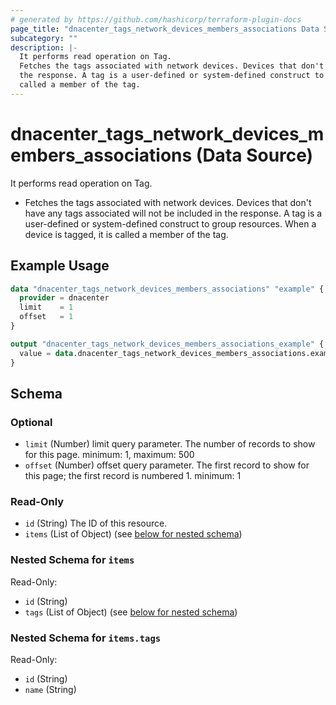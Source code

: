 ```yaml
---
# generated by https://github.com/hashicorp/terraform-plugin-docs
page_title: "dnacenter_tags_network_devices_members_associations Data Source - terraform-provider-dnacenter"
subcategory: ""
description: |-
  It performs read operation on Tag.
  Fetches the tags associated with network devices. Devices that don't have any tags associated will not be included in
  the response. A tag is a user-defined or system-defined construct to group resources. When a device is tagged, it is
  called a member of the tag.
---
```


# dnacenter_tags_network_devices_members_associations (Data Source)

It performs read operation on Tag.

- Fetches the tags associated with network devices. Devices that don't have any tags associated will not be included in
the response. A tag is a user-defined or system-defined construct to group resources. When a device is tagged, it is
called a member of the tag.

## Example Usage

```terraform
data "dnacenter_tags_network_devices_members_associations" "example" {
  provider = dnacenter
  limit    = 1
  offset   = 1
}

output "dnacenter_tags_network_devices_members_associations_example" {
  value = data.dnacenter_tags_network_devices_members_associations.example.items
}
```

<!-- schema generated by tfplugindocs -->
## Schema

### Optional

- `limit` (Number) limit query parameter. The number of records to show for this page. minimum: 1, maximum: 500
- `offset` (Number) offset query parameter. The first record to show for this page; the first record is numbered 1. minimum: 1

### Read-Only

- `id` (String) The ID of this resource.
- `items` (List of Object) (see [below for nested schema](#nestedatt--items))

<a id="nestedatt--items"></a>
### Nested Schema for `items`

Read-Only:

- `id` (String)
- `tags` (List of Object) (see [below for nested schema](#nestedobjatt--items--tags))

<a id="nestedobjatt--items--tags"></a>
### Nested Schema for `items.tags`

Read-Only:

- `id` (String)
- `name` (String)
